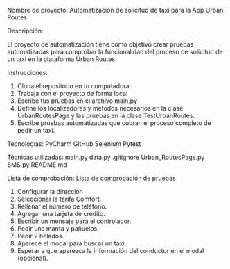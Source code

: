 ﻿Nombre de proyecto: Automatización de solicitud de taxi 
                    para la App Urban Routes


Descripción:

El proyecto de automatización tiene como objetivo crear pruebas automatizadas para 
comprobar la funcionalidad del proceso de solicitud de un taxi en la plataforma Urban Routes.

Instrucciones:
1. Clona el repositorio en tu computadora
2. Trabaja con el proyecto de forma local
3. Escribe tus pruebas en el archivo main.py
4. Define los localizadores y métodos necesarios en la clase UrbanRoutesPage y 
las pruebas en la clase TestUrbanRoutes.
5. Escribe pruebas automatizadas que cubran el proceso completo de pedir un taxi.


Tecnologías:
PyCharm
GitHub
Selenium
Pytest

Técnicas utilizadas:
main.py
data.py
.gitignore
Urban_RoutesPage.py
SMS.py
README.md


Lista de comprobación:
Lista de comprobación de pruebas
1. Configurar la dirección 
2. Seleccionar la tarifa Comfort.
3. Rellenar el número de teléfono.
4. Agregar una tarjeta de crédito.
5. Escribir un mensaje para el controlador.
6. Pedir una manta y pañuelos.
7. Pedir 2 helados.
8. Aparece el modal para buscar un taxi.
9. Esperar a que aparezca la información del conductor en el modal (opcional).